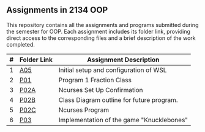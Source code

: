 ## Assignments in 2134 OOP

This repository contains all the assignments and programs submitted during the semester for OOP. Each assignment includes its folder link, providing direct access to the corresponding files and a brief description of the work completed.

|  #  | Folder Link   | Assignment Description  |
| :-: | -----------   | ----------------------- |
|  1  | [A05](A05/)   | Initial setup and configuration of WSL |
|  2  | [P01](P01/)   | Program 1 Fraction Class|
|  3  | [P02A](P02A/) | Ncurses Set Up Confirmation        |
|  4  | [P02B](P02B/) | Class Diagram	outline for future program. |
|  5  | [P02C]() | Ncurses Program       |
|  6  | [P03](P03/)   | Implementation of the game "Knucklebones"|

